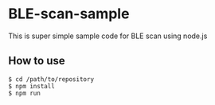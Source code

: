 # BLE-scan-sample
This is super simple sample code for BLE scan using node.js

## How to use

```shell-session
$ cd /path/to/repository
$ npm install
$ npm run
```